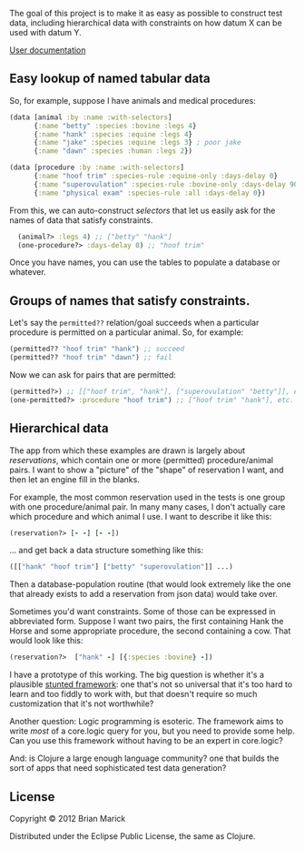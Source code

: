 The goal of this project is to make it as easy as possible
to construct test data, including hierarchical data with
constraints on how datum X can be used with datum
Y. 

[User documentation](https://github.com/marick/peano/wiki)

## Easy lookup of named tabular data

So, for example, suppose I have animals and medical procedures:

```clojure
(data [animal :by :name :with-selectors]
      {:name "betty" :species :bovine :legs 4}
      {:name "hank" :species :equine :legs 4}
      {:name "jake" :species :equine :legs 3} ; poor jake
      {:name "dawn" :species :human :legs 2})

(data [procedure :by :name :with-selectors]
      {:name "hoof trim" :species-rule :equine-only :days-delay 0}
      {:name "superovulation" :species-rule :bovine-only :days-delay 90}
      {:name "physical exam" :species-rule :all :days-delay 0})
```

From this, we can auto-construct *selectors* that let us
easily ask for the names of data that satisfy constraints.

```clojure
  (animal?> :legs 4) ;; ["betty" "hank"]
  (one-procedure?> :days-delay 0) ;; "hoof trim"
```

Once you have names, you can use the tables to populate a
database or whatever.

## Groups of names that satisfy constraints.

Let's say the `permitted??` relation/goal succeeds when a
particular procedure is permitted on a particular
animal. So, for example:

```clojure
(permitted?? "hoof trim" "hank") ;; succeed
(permitted?? "hoof trim" "dawn") ;; fail
```

Now we can ask for pairs that are permitted:

```clojure
(permitted?>) ;; [["hoof trim", "hank"], ["superovulation" "betty"]], etc.
(one-permitted?> :procedure "hoof trim") ;; ["hoof trim" "hank"], etc.
```

## Hierarchical data

The app from which these examples are drawn is largely
about *reservations*, which contain one or more  (permitted) procedure/animal pairs. I
want to show a "picture" of the "shape" of reservation I
want, and then let an engine fill in the blanks.

For example, the most common reservation used in the tests
is one group with
one procedure/animal pair. In many many cases, I don't
actually care which procedure and which animal I use. I want
to describe it like this:

```clojure
(reservation?> [- -] [- -])
```

... and get back a data structure something like this:

```clojure
([["hank" "hoof trim"] ["betty" "superovulation"]] ...)
```

Then a database-population routine (that would look
extremely like the one that already exists to add a
reservation from json data) would take over.

Sometimes you'd want constraints. Some of those can be
expressed in abbreviated form. Suppose I want two pairs, the
first containing Hank the Horse and some appropriate procedure, the
second containing a cow. That would look like this:

```clojure
(reservation?>  ["hank" -] [{:species :bovine} -])
```

I have a prototype of this working. The big question is
whether it's a plausible  [stunted framework](http://www.artima.com/weblogs/viewpost.jsp?thread=8826): one that's not so
universal that it's too hard to learn and too fiddly to work
with, but that doesn't require so much customization that
it's not worthwhile?

Another question: Logic programming is esoteric. The
framework aims to write *most* of a core.logic query for
you, but you need to provide some help. Can you use this
framework without having to be an expert in core.logic?

And: is Clojure a large enough language community? one that
builds the sort of apps that need sophisticated test data generation?

## License

Copyright © 2012 Brian Marick

Distributed under the Eclipse Public License, the same as Clojure.
